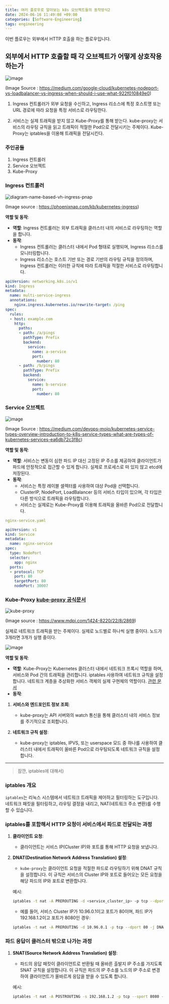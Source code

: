 ```yaml
---
title: 여러 플로우로 알아보는 k8s 오브젝트들의 동작방식2
date: 2024-06-16 11:49:08 +09:00
categories: [Software-Engineering]
tags: engineering
---
```


이번 플로우는 외부에서 HTTP 호출을 하는 플로우입니다. 

## 외부에서 HTTP 호출할 때 각 오브젝트가 어떻게 상호작용하는가

![image](https://github.com/guswns1659/guswns1659.github.io/assets/55608425/acdd11c3-c7a0-4d56-8ac5-3fa30b4cbcd6)


(Image Source : https://medium.com/google-cloud/kubernetes-nodeport-vs-loadbalancer-vs-ingress-when-should-i-use-what-922f010849e0)

1. Ingress 컨트롤러가 외부 요청을 수신하고, Ingress 리소스에 특정 호스트명 또는 URL 경로에 따라 요청을 특정 서비스로 라우팅한다.

2. 서비스는 실제 트래픽을 받지 않고 Kube-Proxy를 통해 받는다. kube-proxy는 서비스의 라우팅 규칙을 읽고 트래픽이 적절한 Pod으로 전달시키는 주체이다. Kube-Proxy는 iptables을 이용해 트래픽을 전달시킨다.

### 주인공들 

1. Ingress 컨트롤러
2. Service 오브젝트
3. Kube-Proxy

### Ingress 컨트롤러

![diagram-name-based-vh-ingress-pnap](https://github.com/guswns1659/guswns1659.github.io/assets/55608425/80ede70f-0014-490c-a43f-1069192d20d7)

(Image source : https://phoenixnap.com/kb/kubernetes-ingress)


**역할 및 동작**:
- **역할**: Ingress 컨트롤러는 외부 트래픽을 클러스터 내의 서비스로 라우팅하는 역할을 합니다.
- **동작**:
  - Ingress 컨트롤러는 클러스터 내에서 Pod 형태로 실행되며, Ingress 리소스를 모니터링합니다.
  - Ingress 리소스는 호스트 기반 또는 경로 기반의 라우팅 규칙을 정의하며, Ingress 컨트롤러는 이러한 규칙에 따라 트래픽을 적절한 서비스로 라우팅합니다.

```yaml
apiVersion: networking.k8s.io/v1
kind: Ingress
metadata:
  name: multi-service-ingress
  annotations:
    nginx.ingress.kubernetes.io/rewrite-target: /ping
spec:
  rules:
  - host: example.com
    http:
      paths:
      - path: /a/pings
        pathType: Prefix
        backend:
          service:
            name: a-service
            port:
              number: 80
      - path: /b/pings
        pathType: Prefix
        backend:
          service:
            name: b-service
            port:
              number: 80

```


### Service 오브젝트

![image](https://github.com/guswns1659/guswns1659.github.io/assets/55608425/9ca06be0-8c10-4189-9021-9a4e29c090bb)

(Image Source : https://medium.com/devops-mojo/kubernetes-service-types-overview-introduction-to-k8s-service-types-what-are-types-of-kubernetes-services-ea6db72c3f8c)

**역할 및 동작**:
- **역할**: 서비스는 변동이 심한 파드 IP 대신 고정된 IP 주소를 제공하여 클라이언트가 파드에 안정적으로 접근할 수 있게 합니다. 실제로 프로세스로 떠 있지 않고 etcd에 저장된다.
- **동작**:
  - 서비스는 특정 레이블 셀렉터를 사용하여 대상 Pod을 선택합니다.
  - ClusterIP, NodePort, LoadBalancer 등의 서비스 타입이 있으며, 각 타입은 다른 방식으로 트래픽을 라우팅합니다.
  - 서비스는 실제로는 Kube-Proxy를 이용해 트래픽을 올바른 Pod으로 전달합니다.

```yaml
nginx-service.yaml

apiVersion: v1
kind: Service
metadata:
  name: nginx-service
spec:
  type: NodePort
  selector:
    app: nginx
  ports:
  - protocol: TCP
    port: 80
    targetPort: 80
    nodePort: 30007
```

### Kube-Proxy [kube-proxy 공식문서](https://kubernetes.io/docs/concepts/overview/components/#kube-proxy)

![kube-proxy](https://github.com/guswns1659/guswns1659.github.io/assets/55608425/db77d240-197e-4ee4-984a-e01317573e11)

(Image source : https://www.mdpi.com/1424-8220/22/8/2869)

실제로 네트워크 트래픽을 받는 주체이다. 실제로 노드별로 하나씩 실행 중이다. 노드가 3개라면 3개가 실행 중이다.

![image](https://github.com/guswns1659/guswns1659.github.io/assets/55608425/1f348e02-fb49-4f4f-a61b-47e9366f1ecd)


**역할 및 동작**:
- **역할**: Kube-Proxy는 Kubernetes 클러스터 내에서 네트워크 프록시 역할을 하며, 서비스와 Pod 간의 트래픽을 관리합니다. iptables 사용하여 네트워크 규칙을 설정합니다. 네트워크 계층을 추상화한 서비스 객체의 실제 구현체의 역할이다. [관련 문서](https://kubernetes.io/docs/concepts/overview/components/#kube-proxy)
- **동작**:
1. **서비스와 엔드포인트 정보 조회**:
   - kube-proxy는 API 서버와의 watch 통신을 통해 클러스터 내의 서비스 정보를 주기적으로 조회합니다.

2. **네트워크 규칙 설정**:
   - kube-proxy는 iptables, IPVS, 또는 userspace 모드 중 하나를 사용하여 클러스터 내에서 트래픽이 올바른 Pod으로 라우팅되도록 네트워크 규칙을 설정합니다.


--------------------

> 잠깐, iptables에 대해서) 

### iptables 개요

`iptables`는 리눅스 시스템에서 네트워크 트래픽을 제어하고 필터링하는 도구입니다. 네트워크 패킷을 필터링하고, 라우팅 결정을 내리고, NAT(네트워크 주소 변환)를 수행할 수 있습니다. 

### iptables를 포함해서 HTTP 요청이 서비스에서 파드로 전달되는 과정

1. **클라이언트 요청**:
   - 클라이언트는 서비스 IP(Cluster IP)와 포트를 통해 HTTP 요청을 보냅니다.

2. **DNAT(Destination Network Address Translation) 설정**:
   - `kube-proxy`는 클라이언트 요청을 적절한 파드로 라우팅하기 위해 DNAT 규칙을 설정합니다. 이 규칙은 서비스의 Cluster IP와 포트로 들어오는 모든 요청을 해당 파드의 IP와 포트로 변환합니다.

   예시:
   ```sh
   iptables -t nat -A PREROUTING -d <service_cluster_ip> -p tcp --dport <service_port> -j DNAT --to-destination <pod_ip>:<pod_port>
   ```
   - 예를 들어, 서비스 Cluster IP가 10.96.0.1이고 포트가 80이며, 파드 IP가 192.168.1.2이고 포트가 8080인 경우:
   ```sh
   iptables -t nat -A PREROUTING -d 10.96.0.1 -p tcp --dport 80 -j DNAT --to-destination 192.168.1.2:8080
   ```

### 파드 응답이 클러스터 밖으로 나가는 과정

1. **SNAT(Source Network Address Translation) 설정**:
   - 파드의 응답 패킷이 클라이언트로 반환될 때 올바른 출발지 IP 주소를 가지도록 SNAT 규칙을 설정합니다. 이 규칙은 파드의 IP 주소를 노드의 IP 주소로 변경하여 클라이언트가 올바르게 응답을 받을 수 있도록 합니다.

   예시:
   ```sh
   iptables -t nat -A POSTROUTING -s 192.168.1.2 -p tcp --sport 8080 -j SNAT --to-source 10.0.0.1
   ```

